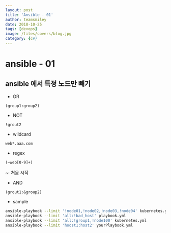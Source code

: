 ```yaml
---
layout: post
title: 'Ansible - 01' 
author: teamsmiley
date: 2018-10-25
tags: [devops]
image: /files/covers/blog.jpg
category: {c#}
---
```


# ansible - 01

## ansible 에서 특정 노드만 빼기

* OR
```
(group1:group2)
```

* NOT
```
!grout2
```

* wildcard
```
web*.aaa.com
```

* regex
```
(~web[0-9]+)
```
~: 처음 시작 

* AND
```
(grout1:&group2)
```

* sample
```bash
ansible-playbook --limit '!node01,!node02,!node03,!node04' kubernetes.yml 
ansible-playbook --limit 'all:!bad_host' playbook.yml
ansible-playbook --limit 'all:!group1,!node100' kubernetes.yml 
ansible-playbook --limit 'hoost1:host2' yourPlaybook.yml
```
